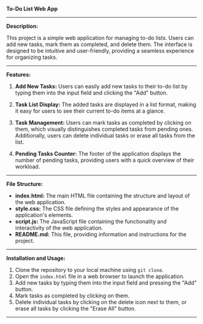 **To-Do List Web App**

---

**Description:**

This project is a simple web application for managing to-do lists. Users can add new tasks, mark them as completed, and delete them. The interface is designed to be intuitive and user-friendly, providing a seamless experience for organizing tasks.

---

**Features:**

1. **Add New Tasks:** Users can easily add new tasks to their to-do list by typing them into the input field and clicking the "Add" button.

2. **Task List Display:** The added tasks are displayed in a list format, making it easy for users to see their current to-do items at a glance.

3. **Task Management:** Users can mark tasks as completed by clicking on them, which visually distinguishes completed tasks from pending ones. Additionally, users can delete individual tasks or erase all tasks from the list.

4. **Pending Tasks Counter:** The footer of the application displays the number of pending tasks, providing users with a quick overview of their workload.

---

**File Structure:**

- **index.html:** The main HTML file containing the structure and layout of the web application.
- **style.css:** The CSS file defining the styles and appearance of the application's elements.
- **script.js:** The JavaScript file containing the functionality and interactivity of the web application.
- **README.md:** This file, providing information and instructions for the project.

---

**Installation and Usage:**

1. Clone the repository to your local machine using `git clone`.
2. Open the `index.html` file in a web browser to launch the application.
3. Add new tasks by typing them into the input field and pressing the "Add" button.
4. Mark tasks as completed by clicking on them.
5. Delete individual tasks by clicking on the delete icon next to them, or erase all tasks by clicking the "Erase All" button.

---
